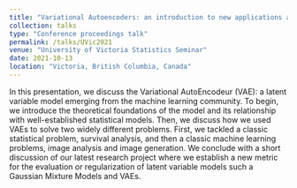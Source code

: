 ```yaml
---
title: "Variational Autoencoders: an introduction to new applications and a new regularization approach."
collection: talks
type: "Conference proceedings talk"
permalink: /talks/UVic2021
venue: "University of Victoria Statistics Seminar"
date: 2021-10-13
location: "Victoria, British Columbia, Canada"
---
```


In this presentation, we discuss the Variational AutoEncodeur (VAE): a latent variable model emerging from the machine learning community. To begin, we introduce the theoretical foundations of the model and its relationship with well-established statistical models. Then, we discuss how we used VAEs to solve two widely different problems. First, we tackled a classic statistical problem, survival analysis, and then a classic machine learning problems, image analysis and image generation. We conclude with a short discussion of our latest research project where we establish a new metric for the evaluation or regularization of latent variable models such a Gaussian Mixture Models and VAEs.

